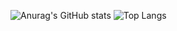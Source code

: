 ![Anurag's GitHub stats](https://github-readme-stats.vercel.app/api?username=JuanPabloRios27&show_icons=true&theme=dark)
![Top Langs](https://github-readme-stats.vercel.app/api/top-langs/?username=JuanPabloRios27&layout=compact)
